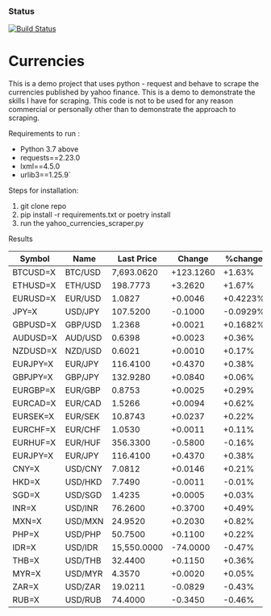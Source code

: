 
### Status
[![Build Status](https://travis-ci.com/milror00/Currencies.png)](https://travis-ci.com/milror00/Currencies.svg?branch=master)

# Currencies

This is a demo project that uses python - request and behave to scrape the currencies published by yahoo finance. This is a demo to demonstrate the skills I have for scraping. This code is not to be used for any reason commercial or personally other than to demonstrate the approach to scraping.

Requirements to run :

* Python 3.7 above
* requests==2.23.0
* lxml==4.5.0
* urlib3==1.25.9`

Steps for installation:

1. git clone repo
1. pip install -r requirements.txt or poetry install
1. run the yahoo_currencies_scraper.py


Results

|Symbol    |Name                |Last Price     |Change         |%change        |
|----------|-------------------|---------------|---------------|---------------|
|BTCUSD=X  |BTC/USD             |7,693.0620     |+123.1260      |+1.63%         |
|ETHUSD=X  |ETH/USD             |198.7773       |+3.2620        |+1.67%         |
|EURUSD=X  |EUR/USD             |1.0827         |+0.0046        |+0.4223%       |
|JPY=X     |USD/JPY             |107.5200       |-0.1000        |-0.0929%       |
|GBPUSD=X  |GBP/USD             |1.2368         |+0.0021        |+0.1682%       |
|AUDUSD=X  |AUD/USD             |0.6398         |+0.0023        |+0.36%         |
|NZDUSD=X  |NZD/USD             |0.6021         |+0.0010        |+0.17%         |
|EURJPY=X  |EUR/JPY             |116.4100       |+0.4370        |+0.38%         |
|GBPJPY=X  |GBP/JPY             |132.9280       |+0.0840        |+0.06%         |
|EURGBP=X  |EUR/GBP             |0.8753         |+0.0025        |+0.29%         |
|EURCAD=X  |EUR/CAD             |1.5266         |+0.0094        |+0.62%         |
|EURSEK=X  |EUR/SEK             |10.8743        |+0.0237        |+0.22%         |
|EURCHF=X  |EUR/CHF             |1.0530         |+0.0011        |+0.11%         |
|EURHUF=X  |EUR/HUF             |356.3300       |-0.5800        |-0.16%         |
|EURJPY=X  |EUR/JPY             |116.4100       |+0.4370        |+0.38%         |
|CNY=X     |USD/CNY             |7.0812         |+0.0146        |+0.21%         |
|HKD=X     |USD/HKD             |7.7490         |-0.0011        |-0.01%         |
|SGD=X     |USD/SGD             |1.4235         |+0.0005        |+0.03%         |
|INR=X     |USD/INR             |76.2600        |+0.3700        |+0.49%         |
|MXN=X     |USD/MXN             |24.9520        |+0.2030        |+0.82%         |
|PHP=X     |USD/PHP             |50.7500        |+0.1100        |+0.22%         |
|IDR=X     |USD/IDR             |15,550.0000    |-74.0000       |-0.47%         |
|THB=X     |USD/THB             |32.4400        |+0.1150        |+0.36%         |
|MYR=X     |USD/MYR             |4.3570         |+0.0020        |+0.05%         |
|ZAR=X     |USD/ZAR             |19.0211        |-0.0829        |-0.43%         |
|RUB=X     |USD/RUB             |74.4000        |-0.3450        |-0.46%         |
